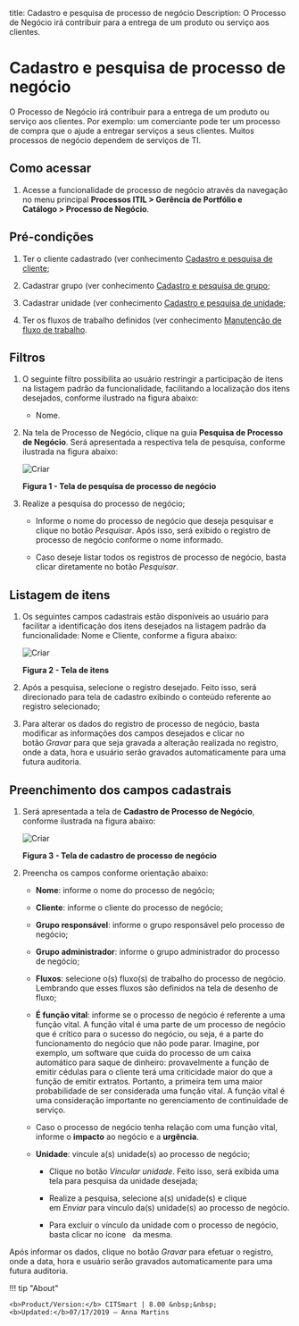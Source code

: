 title: Cadastro e pesquisa de processo de negócio
Description: O Processo de Negócio irá contribuir para a entrega de um produto
ou serviço aos clientes.

# Cadastro e pesquisa de processo de negócio

O Processo de Negócio irá contribuir para a entrega de um produto ou serviço aos
clientes. Por exemplo: um comerciante pode ter um processo de compra que o ajude
a entregar serviços a seus clientes. Muitos processos de negócio dependem de
serviços de TI.

Como acessar
------------

1.  Acesse a funcionalidade de processo de negócio através da navegação no
    menu principal **Processos ITIL > Gerência de Portfólio e
    Catálogo > Processo de Negócio**.

Pré-condições
-------------

1.  Ter o cliente cadastrado (ver conhecimento [Cadastro e pesquisa de
    cliente]();

2.  Cadastrar grupo (ver conhecimento [Cadastro e pesquisa de
    grupo]();

3.  Cadastrar unidade (ver conhecimento [Cadastro e pesquisa de
    unidade]();

4.  Ter os fluxos de trabalho definidos (ver conhecimento [Manutenção de fluxo
    de
    trabalho]().

Filtros
-------

1.  O seguinte filtro possibilita ao usuário restringir a participação de itens
    na listagem padrão da funcionalidade, facilitando a localização dos itens
    desejados, conforme ilustrado na figura abaixo:

    -   Nome.

1.  Na tela de Processo de Negócio, clique na guia **Pesquisa de Processo de
    Negócio**. Será apresentada a respectiva tela de pesquisa, conforme
    ilustrada na figura abaixo:

    ![Criar](images/okta.img1.png)

    **Figura 1 - Tela de pesquisa de processo de negócio**

1.  Realize a pesquisa do processo de negócio;

    -   Informe o nome do processo de negócio que deseja pesquisar e clique no
        botão *Pesquisar*. Após isso, será exibido o registro de processo de
        negócio conforme o nome informado.

    -   Caso deseje listar todos os registros de processo de negócio, basta
        clicar diretamente no botão *Pesquisar*.

Listagem de itens
-----------------

1.  Os seguintes campos cadastrais estão disponíveis ao usuário para facilitar a
    identificação dos itens desejados na listagem padrão da
    funcionalidade: Nome e Cliente, conforme a figura abaixo:

    ![Criar](images/okta.img1.png)

    **Figura 2 - Tela de itens**

1.  Após a pesquisa, selecione o registro desejado. Feito isso, será direcionado
    para tela de cadastro exibindo o conteúdo referente ao registro selecionado;

2.  Para alterar os dados do registro de processo de negócio, basta modificar as
    informações dos campos desejados e clicar no botão *Gravar* para que seja
    gravada a alteração realizada no registro, onde a data, hora e usuário serão
    gravados automaticamente para uma futura auditoria.

Preenchimento dos campos cadastrais
-----------------------------------

1.  Será apresentada a tela de **Cadastro de Processo de Negócio**, conforme
    ilustrada na figura abaixo:

    ![Criar](images/okta.img1.png)

    **Figura 3 - Tela de cadastro de processo de negócio**

1.  Preencha os campos conforme orientação abaixo:

    -   **Nome**: informe o nome do processo de negócio;

    -   **Cliente**: informe o cliente do processo de negócio;

    -   **Grupo responsável**: informe o grupo responsável pelo processo de
        negócio;

    -   **Grupo administrador**: informe o grupo administrador do processo de
        negócio;

    -   **Fluxos**: selecione o(s) fluxo(s) de trabalho do processo de negócio.
        Lembrando que esses fluxos são definidos na tela de desenho de fluxo;

    -   **É função vital**: informe se o processo de negócio é referente a uma
        função vital. A função vital é uma parte de um processo de negócio que é
        crítico para o sucesso do negócio, ou seja, é a parte do funcionamento
        do negócio que não pode parar. Imagine, por exemplo, um software que
        cuida do processo de um caixa automático para saque de dinheiro:
        provavelmente a função de emitir cédulas para o cliente terá uma
        criticidade maior do que a função de emitir extratos. Portanto, a
        primeira tem uma maior probabilidade de ser considerada uma função
        vital. A função vital é uma consideração importante no gerenciamento de
        continuidade de serviço.

    -   Caso o processo de negócio tenha relação com uma função vital, informe
        o **impacto** ao negócio e a **urgência**.

    -   **Unidade**: vincule a(s) unidade(s) ao processo de negócio;

        -   Clique no botão *Vincular unidade*. Feito isso, será exibida uma
            tela para pesquisa da unidade desejada;

        -   Realize a pesquisa, selecione a(s) unidade(s) e clique
            em *Enviar* para vínculo da(s) unidade(s) ao processo de negócio.

        -   Para excluir o vínculo da unidade com o processo de negócio, basta
            clicar no ícone   da mesma.

Após informar os dados, clique no botão *Gravar* para efetuar o registro, onde a
data, hora e usuário serão gravados automaticamente para uma futura auditoria.

!!! tip "About"

    <b>Product/Version:</b> CITSmart | 8.00 &nbsp;&nbsp;
    <b>Updated:</b>07/17/2019 – Anna Martins

